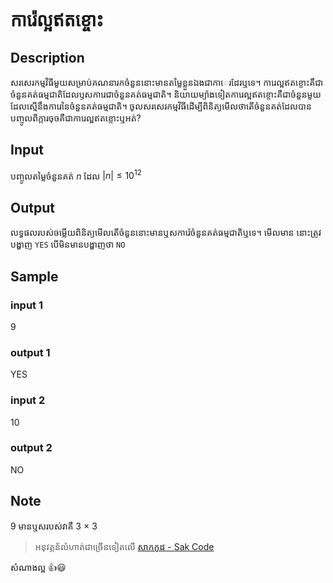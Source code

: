 # ការ៉េល្អឥតខ្ចោះ
## Description
  សរសេរកម្មវិធីមួយសម្រាប់គណនារកចំនួននោះមានតម្លៃខ្លួនឯងជាកាេរដែរឬទេ។ ការេល្អឥតខ្ចោះគឺជាចំនួនគត់ធម្មជាតិដែលឫសការេជាចំនួនគត់ធម្មជាតិ។ និយាយម្យ៉ាងទៀតការេល្អឥតខ្ចោះគឺជាចំនួនមួយដែលស្មើនឹងការេនៃចំនួនគត់ធម្មជាតិ។ ចូលសរសេរកម្មវិធីដើម្បីពិនិត្យមើលថាតើចំនួនគត់ដែលបានបញ្ចូលពីក្តារចុចគឺជាការេល្អឥតខ្ចោះឬអត់?
## Input
  បញ្ចូលតម្លៃចំនួនគត់​ $n$ ដែល $|n| \le 10^{12}$
## Output
  លទ្ធផលរបស់ចម្លើយពិនិត្យមើលតើចំនួននោះមានឬសការ៉េចំនួនគត់ធម្មជាតិឬទេ។ មើលមាន នោះត្រូវបង្ហាញ `YES` បើមិនមានបង្ហាញថា `NO`

## Sample
### input 1
9
### output 1
YES

### input 2
10
### output 2
NO

## Note
9 មានឬសរបស់វាគឺ 3 $\times$ 3


> អនុវត្តន័លំហាត់ជាច្រើនទៀតលើ [សាកកូដ - Sak Code](https://sakcode.net)

សំណាងល្អ 👍😃
